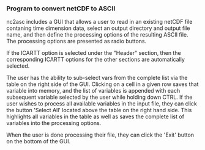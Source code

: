 ### Program to convert netCDF to ASCII

nc2asc includes a GUI that allows a user to read in an existing netCDF file contaning time dimension data, select an output directory and output file name, and then define the processing options of the resulting ASCII file. The processing options are presented as radio buttons.

If the ICARTT option is selected under the "Header" section, then the corresponding ICARTT options for the other sections are automatically selected. 

The user has the ability to sub-select vars from the complete list via the table on the right side of the GUI. Clicking on a cell in a given row saves that variable into memory, and the list of variables is appended with each subsequent variable selected by the user while holding down CTRL. If the user wishes to process all available variables in the input file, they can click the button 'Select All' located above the table on the right hand side. This highlights all variables in the table as well as saves the complete list of variables into the processing options. 

When the user is done processing their file, they can click the 'Exit' button on the bottom of the GUI. 
